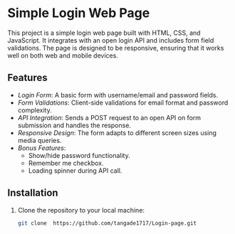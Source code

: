 # Simple Login Web Page

This project is a simple login web page built with HTML, CSS, and JavaScript. It integrates with an open login API and includes form field validations. The page is designed to be responsive, ensuring that it works well on both web and mobile devices.

## Features

- *Login Form*: A basic form with username/email and password fields.
- *Form Validations*: Client-side validations for email format and password complexity.
- *API Integration*: Sends a POST request to an open API on form submission and handles the response.
- *Responsive Design*: The form adapts to different screen sizes using media queries.
- *Bonus Features*:
  - Show/hide password functionality.
  - Remember me checkbox.
  - Loading spinner during API call.

## Installation

1. Clone the repository to your local machine:
   ```sh
   git clone  https://github.com/tangade1717/Login-page.git
